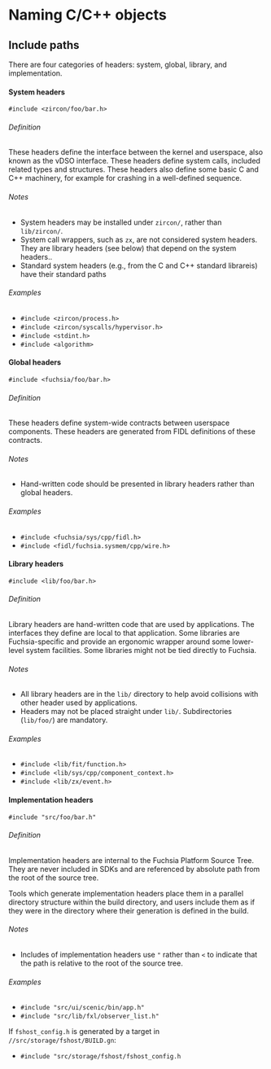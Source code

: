 Naming C/C++ objects
====================

## Include paths

There are four categories of headers: system, global, library, and
implementation.

#### System headers

```
#include <zircon/foo/bar.h>
```

###### Definition

These headers define the interface between the kernel and userspace, also known
as the vDSO interface. These headers define system calls, included related types
and structures.  These headers also define some basic C and C++ machinery, for
example for crashing in a well-defined sequence.

###### Notes

- System headers may be installed under `zircon/`, rather than `lib/zircon/`.
- System call wrappers, such as `zx`, are not considered system headers. They
  are library headers (see below) that depend on the system headers..
- Standard system headers (e.g., from the C and C++ standard librareis) have
  their   standard paths

###### Examples

- `#include <zircon/process.h>`
- `#include <zircon/syscalls/hypervisor.h>`
- `#include <stdint.h>`
- `#include <algorithm>`

#### Global headers

```
#include <fuchsia/foo/bar.h>
```

###### Definition

These headers define system-wide contracts between userspace components. These
headers are generated from FIDL definitions of these contracts.

###### Notes

- Hand-written code should be presented in library headers rather than global
  headers.

###### Examples

- `#include <fuchsia/sys/cpp/fidl.h>`
- `#include <fidl/fuchsia.sysmem/cpp/wire.h>`

#### Library headers

```
#include <lib/foo/bar.h>
```

###### Definition

Library headers are hand-written code that are used by applications. The
interfaces they define are local to that application. Some libraries are
Fuchsia-specific and provide an ergonomic wrapper around some lower-level
system facilities. Some libraries might not be tied directly to Fuchsia.

###### Notes

- All library headers are in the `lib/` directory to help avoid collisions with
  other header used by applications.
- Headers may not be placed straight under `lib/`. Subdirectories (`lib/foo/`)
  are mandatory.

###### Examples

- `#include <lib/fit/function.h>`
- `#include <lib/sys/cpp/component_context.h>`
- `#include <lib/zx/event.h>`

#### Implementation headers

```
#include "src/foo/bar.h"
```

###### Definition

Implementation headers are internal to the Fuchsia Platform Source Tree. They
are never included in SDKs and are referenced by absolute path from the root of
the source tree.

Tools which generate implementation headers place them in a parallel directory
structure within the build directory, and users include them as if they were
in the directory where their generation is defined in the build.

###### Notes

- Includes of implementation headers use `"` rather than `<` to indicate that
  the path is relative to the root of the source tree.

###### Examples

- `#include "src/ui/scenic/bin/app.h"`
- `#include "src/lib/fxl/observer_list.h"`

If `fshost_config.h` is generated by a target in
`//src/storage/fshost/BUILD.gn`:

- `#include "src/storage/fshost/fshost_config.h`
